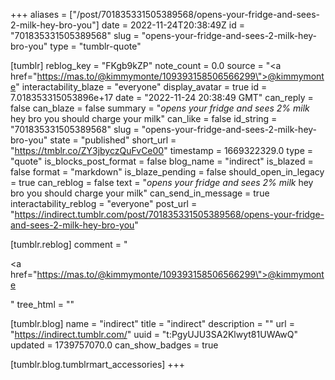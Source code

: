 +++
aliases = ["/post/701835331505389568/opens-your-fridge-and-sees-2-milk-hey-bro-you"]
date = 2022-11-24T20:38:49Z
id = "701835331505389568"
slug = "opens-your-fridge-and-sees-2-milk-hey-bro-you"
type = "tumblr-quote"

[tumblr]
reblog_key = "FKgb9kZP"
note_count = 0.0
source = "<a href=\"https://mas.to/@kimmymonte/109393158506566299\">@kimmymonte</a>"
interactability_blaze = "everyone"
display_avatar = true
id = 7.018353315053896e+17
date = "2022-11-24 20:38:49 GMT"
can_reply = false
can_blaze = false
summary = "*opens your fridge and sees 2% milk* hey bro you should charge your milk"
can_like = false
id_string = "701835331505389568"
slug = "opens-your-fridge-and-sees-2-milk-hey-bro-you"
state = "published"
short_url = "https://tmblr.co/ZY3jbyczQuFvCe00"
timestamp = 1669322329.0
type = "quote"
is_blocks_post_format = false
blog_name = "indirect"
is_blazed = false
format = "markdown"
is_blaze_pending = false
should_open_in_legacy = true
can_reblog = false
text = "*opens your fridge and sees 2% milk* hey bro you should charge your milk"
can_send_in_message = true
interactability_reblog = "everyone"
post_url = "https://indirect.tumblr.com/post/701835331505389568/opens-your-fridge-and-sees-2-milk-hey-bro-you"

[tumblr.reblog]
comment = "<p><a href=\"https://mas.to/@kimmymonte/109393158506566299\">@kimmymonte</a></p>"
tree_html = ""

[tumblr.blog]
name = "indirect"
title = "indirect"
description = ""
url = "https://indirect.tumblr.com/"
uuid = "t:PgyUJU3SA2Klwyt81UWAwQ"
updated = 1739757070.0
can_show_badges = true

[tumblr.blog.tumblrmart_accessories]
+++

